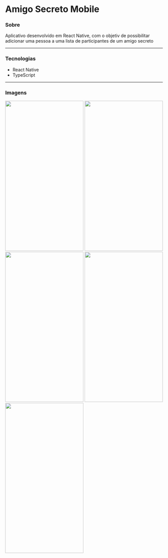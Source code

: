 # Amigo Secreto Mobile

### Sobre
Aplicativo desenvolvido em React Native, com o objetiv de possibilitar adicionar uma pessoa a uma lista de participantes de um amigo secreto

<hr />

### Tecnologias
- React Native
- TypeScript

<hr />

### Imagens

<div style={{display: flex}>

<img src="https://user-images.githubusercontent.com/79860302/203850683-5cafceeb-b7e7-4cbb-808c-bb8b585e1a8b.png" height="480px" width="250px" />
<img src="https://user-images.githubusercontent.com/79860302/203850704-65a10df2-22b9-433a-8a5b-87fe45f043b1.png" height="480px" width="250px" />
<img src="https://user-images.githubusercontent.com/79860302/203850714-76d379d0-71b4-49e1-b0c2-ab30adc2af04.png" height="480px" width="250px" />
<img src="https://user-images.githubusercontent.com/79860302/203850725-94434d14-4aa3-494b-ad8a-b33afb0c0107.png" height="480px" width="250px" />
<img src="https://user-images.githubusercontent.com/79860302/203850735-0fa94bea-f702-494b-af2e-6eaf61e8b93e.png" height="480px" width="250px" />

</div>
